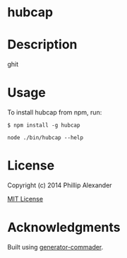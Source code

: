 hubcap
=============

# Description

ghit

# Usage

To install hubcap from npm, run:

```
$ npm install -g hubcap
```

```node ./bin/hubcap --help```

# License

Copyright (c) 2014 Phillip Alexander

[MIT License](http://en.wikipedia.org/wiki/MIT_License)

# Acknowledgments

Built using [generator-commader](https://github.com/Hypercubed/generator-commander).
